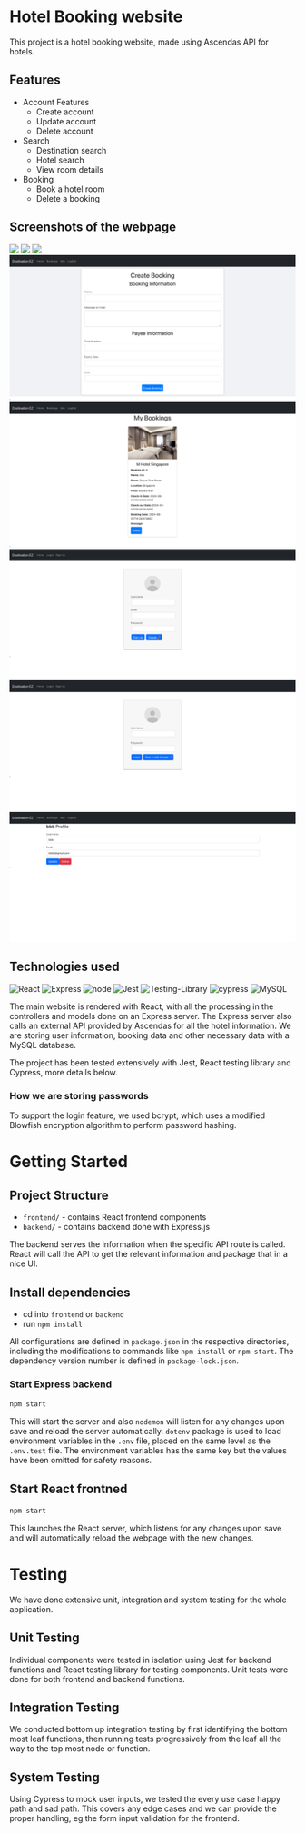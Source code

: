 # Hotel Booking website 
This project is a hotel booking website, made using Ascendas API for hotels.

## Features 
* Account Features 
    * Create account 
    * Update account 
    * Delete account 
* Search 
    * Destination search 
    * Hotel search 
    * View room details 
* Booking 
    * Book a hotel room 
    * Delete a booking 

## Screenshots of the webpage 
![](/assets/homepage.png)
![](/assets/hotelsearch.png)
![](/assets/room.png)
![](/assets/booking.png)
![](/assets/displaybookings.png)
![](/assets/register.png)
![](/assets/login.png)
![](/assets/profile.png)

## Technologies used 
![React](https://shields.io/badge/react-black?logo=react&style=for-the-badge)
![Express](https://img.shields.io/badge/Express.js-404D59?style=for-the-badge)
![node](https://img.shields.io/badge/Node.js-43853D?style=for-the-badge&logo=node.js&logoColor=white)
![Jest](https://img.shields.io/badge/-jest-%23C21325?style=for-the-badge&logo=jest&logoColor=white)
![Testing-Library](https://img.shields.io/badge/-TestingLibrary-%23E33332?style=for-the-badge&logo=testing-library&logoColor=white)
![cypress](https://img.shields.io/badge/-cypress-%23E5E5E5?style=for-the-badge&logo=cypress&logoColor=058a5e)
![MySQL](https://img.shields.io/badge/mysql-4479A1.svg?style=for-the-badge&logo=mysql&logoColor=white)

The main website is rendered with React, with all the processing in the controllers and models done on an Express server. The Express server also calls an external API provided by Ascendas for all the hotel information. We are storing user information, booking data and other necessary data with a MySQL database. 

The project has been tested extensively with Jest, React testing library and Cypress, more details below. 

### How we are storing passwords 

To support the login feature, we used bcrypt, which uses a modified Blowfish encryption algorithm to perform password hashing. 

# Getting Started 

## Project Structure 

- `frontend/` - contains React frontend components 
- `backend/` - contains backend done with Express.js 

The backend serves the information when the specific API route is called. React will call the API to get the relevant information and package that in a nice UI. 

## Install dependencies 

- cd into `frontend` or `backend` 
- run `npm install`

All configurations are defined in `package.json` in the respective directories, including the modifications to commands like `npm install` or `npm start`. The dependency version number is defined in `package-lock.json`. 

### Start Express backend 

```bash
npm start 
```

This will start the server and also `nodemon` will listen for any changes upon save and reload the server automatically. `dotenv` package is used to load environment variables in the `.env` file, placed on the same level as the `.env.test` file. The environment variables has the same key but the values have been omitted for safety reasons. 

## Start React frontned 

```bash
npm start 
```

This launches the React server, which listens for any changes upon save and will automatically reload the webpage with the new changes. 

# Testing 
We have done extensive unit, integration and system testing for the whole application. 

## Unit Testing 

Individual components were tested in isolation using Jest for backend functions and React testing library for testing components. Unit tests were done for both frontend and backend functions. 

## Integration Testing 
We conducted bottom up integration testing by first identifying the bottom most leaf functions, then running tests progressively from the leaf all the way to the top most node or function. 

## System Testing 

Using Cypress to mock user inputs, we tested the every use case happy path and sad path. This covers any edge cases and we can provide the proper handling, eg the form input validation for the frontend. 